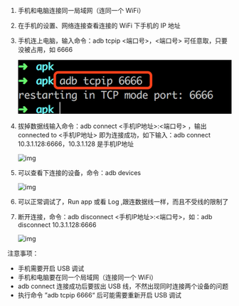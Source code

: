 1. 手机和电脑连接同一局域网（连同一个 WiFi）

2. 在手机的设置、网络连接查看连接的 WiFi 下手机的 IP 地址

3. 手机连上电脑，输入命令：adb tcpip <端口号>，<端口号> 可任意取，只要没被占用，如 6666	

   ![img](.6.无线调试/20190527204034134.png) 

4. 拔掉数据线输入命令：adb connect <手机IP地址>:<端口号> ，输出 connected to <手机IP地址> 即为连接成功，如下输入：adb connect 10.3.1.128:6666，10.3.1.128 是手机IP地址

   ![img](https://img-blog.csdnimg.cn/20190527204442381.png) 

5. 可以查看下连接的设备，命令：adb devices

   ![img](https://img-blog.csdnimg.cn/2019052720541135.png) 

6. 可以正常调试了，Run app 或看 Log ,跟连数据线一样，而且不受线的限制了

7. 断开连接，命令：adb disconnect <手机IP地址>:<端口号>，如：adb disconnect 10.3.1.128:6666

   ![img](https://img-blog.csdnimg.cn/2019052720532554.png) 



注意事项：

- 手机需要开启 USB 调试
- 手机和电脑要在同一个局域网（连接同一个 WiFi）
- adb connect 连接成功后要拔出 USB 线，不然出现同时连接两个设备的问题
- 执行命令 ”adb tcpip 6666“ 后可能需要重新开启 USB 调试
  